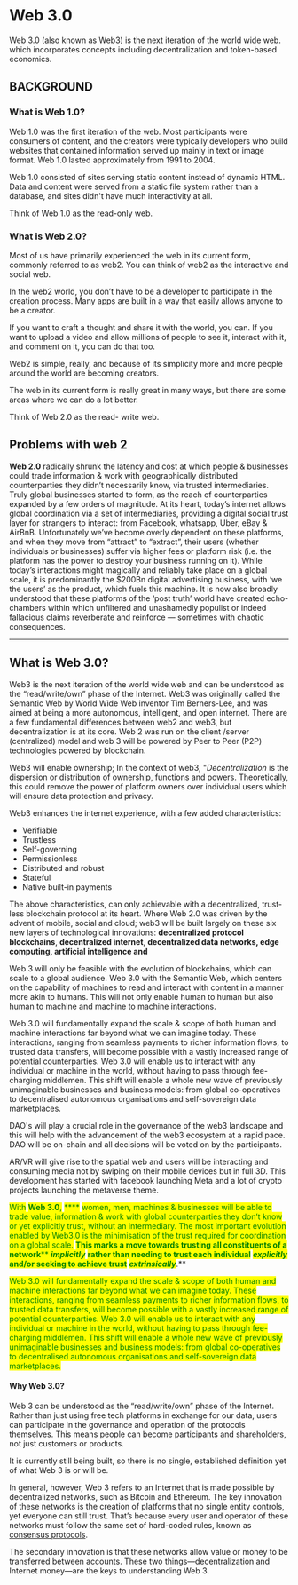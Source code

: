 # Web 3.0

Web 3.0 (also known as Web3) is the next iteration of the world wide web. which incorporates concepts including decentralization and token-based economics.&#x20;

## BACKGROUND

### **What is Web 1.0?** <a href="#what-is-web-1-0" id="what-is-web-1-0"></a>

Web 1.0 was the first iteration of the web. Most participants were consumers of content, and the creators were typically developers who build websites that contained information served up mainly in text or image format. Web 1.0 lasted approximately from 1991 to 2004.

Web 1.0 consisted of sites serving static content instead of dynamic HTML. Data and content were served from a static file system rather than a database, and sites didn't have much interactivity at all.

Think of Web 1.0 as the read-only web.

### **What is Web 2.0?** <a href="#what-is-web-2-0" id="what-is-web-2-0"></a>

Most of us have primarily experienced the web in its current form, commonly referred to as web2. You can think of web2 as the interactive and social web.

In the web2 world, you don’t have to be a developer to participate in the creation process. Many apps are built in a way that easily allows anyone to be a creator.

If you want to craft a thought and share it with the world, you can. If you want to upload a video and allow millions of people to see it, interact with it, and comment on it, you can do that too.

Web2 is simple, really, and because of its simplicity more and more people around the world are becoming creators.

The web in its current form is really great in many ways, but there are some areas where we can do a lot better.

Think of Web 2.0 as the read- write web.



## **Problems with web 2**

**Web 2.0** radically shrunk the latency and cost at which people & businesses could trade  information & work with geographically distributed counterparties they didn’t necessarily know, via trusted intermediaries. Truly global businesses started to form, as the reach of counterparties expanded by a few orders of magnitude. At its heart, today’s internet allows global coordination via a set of intermediaries, providing a digital social trust layer for strangers to interact: from Facebook, whatsapp, Uber, eBay & AirBnB. Unfortunately we’ve become overly dependent on these platforms, and when they move from “attract” to “extract”, their users (whether individuals or businesses) suffer via higher fees or platform risk (i.e. the platform has the power to destroy your business running on it). While today’s interactions might magically and reliably take place on a global scale, it is predominantly the $200Bn digital advertising business, with ‘we the users’ as the product, which fuels this machine. It is now also broadly understood that these platforms of the ‘post truth’ world have created echo-chambers within which unfiltered and unashamedly populist or indeed fallacious claims reverberate and reinforce — sometimes with chaotic consequences.&#x20;



****

## What is Web 3.0?

Web3 is the next iteration of the world wide web and can be understood as the “read/write/own” phase of the Internet. Web3 was originally called the Semantic Web by World Wide Web inventor Tim Berners-Lee, and was aimed at being a more autonomous, intelligent, and open internet. There are a few fundamental differences between web2 and web3, but decentralization is at its core. Web 2 was run on the client /server (centralized) model and web 3 will be powered by Peer to Peer (P2P) technologies powered by blockchain.&#x20;

Web3 will enable ownership; In the context of web3, "_Decentralization_ is the dispersion or distribution of ownership, functions and powers. Theoretically, this could remove the power of platform owners over individual users which will ensure data protection and privacy.

Web3 enhances the internet experience, with a few added characteristics:&#x20;

* Verifiable
* Trustless
* Self-governing
* Permissionless
* Distributed and robust
* Stateful
* Native built-in payments

The above characteristics, can only achievable with a decentralized, trust-less blockchain protocol at its heart. Where Web 2.0 was driven by the advent of mobile, social and cloud; web3  will be built largely on these six new layers of technological innovations: **decentralized protocol blockchains**, **decentralized internet**, **decentralized data networks, edge computing, artificial intelligence and**&#x20;

Web 3 will only be feasible with the evolution of blockchains, which can scale to a global audience. Web 3.0 with the Semantic Web, which centers on the capability of machines to read and interact with content in a manner more akin to humans. This will not only enable human to human but also human to machine and machine to machine interactions.&#x20;

Web 3.0 will fundamentally expand the scale & scope of both human and machine interactions far beyond what we can imagine today. These interactions, ranging from seamless payments to richer information flows, to trusted data transfers, will become possible with a vastly increased range of potential counterparties. Web 3.0 will enable us to interact with any individual or machine in the world, without having to pass through fee-charging middlemen. This shift will enable a whole new wave of previously unimaginable businesses and business models: from global co-operatives to decentralised autonomous organisations and self-sovereign data marketplaces.

DAO's will play a crucial role in the governance of the web3 landscape and this will help with the advancement of the web3 ecosystem at a rapid pace. DAO will be on-chain and all decisions will be voted on by the participants.&#x20;

AR/VR will give rise to the spatial web and users will be interacting and consuming media not by swiping on their mobile devices but in full 3D. This development has started with facebook launching Meta and a lot of crypto projects launching the metaverse theme.



<mark style="color:green;">With</mark> <mark style="color:green;"></mark><mark style="color:green;">**Web 3.0**</mark><mark style="color:green;">,</mark> <mark style="color:green;"></mark><mark style="color:green;">****</mark> <mark style="color:green;"></mark><mark style="color:green;">women, men, machines & businesses will be able to trade value, information & work with global counterparties they don’t know or yet explicitly trust, without an intermediary. The most important evolution enabled by Web3.0 is the minimisation of the trust required for coordination on a global scale.</mark> <mark style="color:green;"></mark><mark style="color:green;">**This marks a move towards trusting all constituents of a network**</mark><mark style="color:green;">** **</mark>_<mark style="color:green;">**implicitly**</mark>_<mark style="color:green;">** **</mark><mark style="color:green;">**rather than needing to trust each individual**</mark><mark style="color:green;">** **</mark>_<mark style="color:green;">**explicitly**</mark>_<mark style="color:green;">** **</mark><mark style="color:green;">**and/or seeking to achieve trust**</mark><mark style="color:green;">** **</mark>_<mark style="color:green;">**extrinsically**</mark>_<mark style="color:green;">**.**</mark>

<mark style="color:green;">Web 3.0 will fundamentally expand the scale & scope of both human and machine interactions far beyond what we can imagine today. These interactions, ranging from seamless payments to richer information flows, to trusted data transfers, will become possible with a vastly increased range of potential counterparties. Web 3.0 will enable us to interact with any individual or machine in the world, without having to pass through fee-charging middlemen. This shift will enable a whole new wave of previously unimaginable businesses and business models: from global co-operatives to decentralised autonomous organisations and self-sovereign data marketplaces.</mark>

<mark style="color:green;"></mark>

#### Why Web 3.0?

Web 3 can be understood as the “read/write/own” phase of the Internet. Rather than just using free tech platforms in exchange for our data, users can participate in the governance and operation of the protocols themselves. This means people can become participants and shareholders, not just customers or products.

&#x20;It is currently still being built, so there is no single, established definition yet of what Web 3 is or will be.

In general, however, Web 3 refers to an Internet that is made possible by decentralized networks, such as Bitcoin and Ethereum. The key innovation of these networks is the creation of platforms that no single entity controls, yet everyone can still trust. That’s because every user and operator of these networks must follow the same set of hard-coded rules, known as [consensus protocols](https://decrypt.co/resources/consensus-protocols-what-are-they-guide-how-to-explainer).&#x20;

The secondary innovation is that these networks allow value or money to be transferred between accounts. These two things—decentralization and Internet money—are the keys to understanding Web 3.
